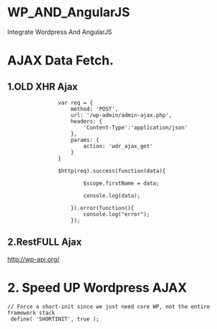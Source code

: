 # WP_AND_AngularJS
Integrate  Wordpress  And  AngularJS

# AJAX Data Fetch.
## 1.OLD  XHR Ajax
                    var req = {
                        method: 'POST',
                        url: '/wp-admin/admin-ajax.php',
                        headers: {
                            'Content-Type':'application/json'
                        },
                        params: {
                            action: 'wdr_ajax_get'
                        }
                    }

                    $http(req).success(function(data){

                            $scope.firstName = data;

                            console.log(data);

                        }).error(function(){
                            console.log("error");
                        });
## 2.RestFULL Ajax
http://wp-api.org/

# 2. Speed UP Wordpress AJAX

    // Force a short-init since we just need core WP, not the entire framework stack
     define( 'SHORTINIT', true );


